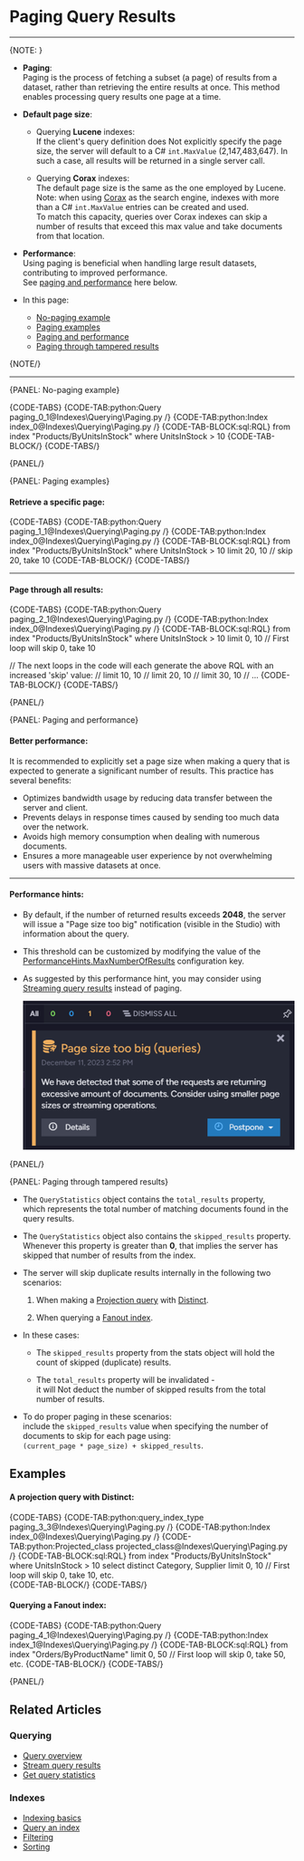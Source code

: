 # Paging Query Results
---

{NOTE: }

* **Paging**:  
  Paging is the process of fetching a subset (a page) of results from a dataset, rather than retrieving the entire results at once.
  This method enables processing query results one page at a time.

* **Default page size**:  

    * Querying **Lucene** indexes:  
      If the client's query definition does Not explicitly specify the page size, 
      the server will default to a C# `int.MaxValue` (2,147,483,647).
      In such a case, all results will be returned in a single server call.
  
    * Querying **Corax** indexes:  
      The default page size is the same as the one employed by Lucene.  
      Note: when using [Corax](../../indexes/search-engine/corax) as the search engine, 
      indexes with more than a C# `int.MaxValue` entries can be created and used.  
      To match this capacity, queries over Corax indexes can skip a number of results that exceed this max value and take documents from that location.

* **Performance**:  
  Using paging is beneficial when handling large result datasets, contributing to improved performance.  
  See [paging and performance](../../indexes/querying/paging#paging-and-performance) here below.

* In this page:

    * [No-paging example](../../indexes/querying/paging#no---paging-example)
    * [Paging examples](../../indexes/querying/paging#paging-examples)
    * [Paging and performance](../../indexes/querying/paging#paging-and-performance)
    * [Paging through tampered results](../../indexes/querying/paging#paging-through-tampered-results)

{NOTE/}

---

{PANEL: No-paging example}

{CODE-TABS}
{CODE-TAB:python:Query paging_0_1@Indexes\Querying\Paging.py /}
{CODE-TAB:python:Index index_0@Indexes\Querying\Paging.py /}
{CODE-TAB-BLOCK:sql:RQL}
from index "Products/ByUnitsInStock"
where UnitsInStock > 10
{CODE-TAB-BLOCK/}
{CODE-TABS/}

{PANEL/}

{PANEL: Paging examples}

#### Retrieve a specific page:

{CODE-TABS}
{CODE-TAB:python:Query paging_1_1@Indexes\Querying\Paging.py /}
{CODE-TAB:python:Index index_0@Indexes\Querying\Paging.py /}
{CODE-TAB-BLOCK:sql:RQL}
from index "Products/ByUnitsInStock"
where UnitsInStock > 10
limit 20, 10 // skip 20, take 10
{CODE-TAB-BLOCK/}
{CODE-TABS/}

---

#### Page through all results:

{CODE-TABS}
{CODE-TAB:python:Query paging_2_1@Indexes\Querying\Paging.py /}
{CODE-TAB:python:Index index_0@Indexes\Querying\Paging.py /}
{CODE-TAB-BLOCK:sql:RQL}
from index "Products/ByUnitsInStock"
where UnitsInStock > 10
limit 0, 10 // First loop will skip 0, take 10

// The next loops in the code will each generate the above RQL with an increased 'skip' value:
// limit 10, 10
// limit 20, 10
// limit 30, 10
// ...
{CODE-TAB-BLOCK/}
{CODE-TABS/}

{PANEL/}

{PANEL: Paging and performance}

#### Better performance:

It is recommended to explicitly set a page size when making a query that is expected to generate a significant number of results.
This practice has several benefits:

* Optimizes bandwidth usage by reducing data transfer between the server and client.
* Prevents delays in response times caused by sending too much data over the network.
* Avoids high memory consumption when dealing with numerous documents.
* Ensures a more manageable user experience by not overwhelming users with massive datasets at once.

---

#### Performance hints:

* By default, if the number of returned results exceeds **2048**, the server will issue a "Page size too big" notification (visible in the Studio) with information about the query.

* This threshold can be customized by modifying the value of the [PerformanceHints.MaxNumberOfResults](../../server/configuration/performance-hints-configuration#performancehints.maxnumberofresults) configuration key.

* As suggested by this performance hint, you may consider using [Streaming query results](../../client-api/session/querying/how-to-stream-query-results) instead of paging.
  
     ![Figure 1. Performance Hint](images/performance-hint.png "Performance Hint")

{PANEL/}

{PANEL: Paging through tampered results}

* The `QueryStatistics` object contains the `total_results` property,  
  which represents the total number of matching documents found in the query results.

* The `QueryStatistics` object also contains the `skipped_results` property.  
  Whenever this property is greater than **0**, that implies the server has skipped that number of results from the index.

* The server will skip duplicate results internally in the following two scenarios:

    1. When making a [Projection query](../../indexes/querying/projections) with [Distinct](../../indexes/querying/distinct).

    2. When querying a [Fanout index](../../indexes/indexing-nested-data#fanout-index---multiple-index-entries-per-document).

* In these cases:

    * The `skipped_results` property from the stats object will hold the count of skipped (duplicate) results.

    * The `total_results` property will be invalidated -  
      it will Not deduct the number of skipped results from the total number of results.

* To do proper paging in these scenarios:  
  include the `skipped_results` value when specifying the number of documents to skip for each page using:  
  `(current_page * page_size) + skipped_results`.

## Examples

#### A projection query with Distinct:

{CODE-TABS}
{CODE-TAB:python:query_index_type paging_3_3@Indexes\Querying\Paging.py /}
{CODE-TAB:python:Index index_0@Indexes\Querying\Paging.py /}
{CODE-TAB:python:Projected_class projected_class@Indexes\Querying\Paging.py /}
{CODE-TAB-BLOCK:sql:RQL}
from index "Products/ByUnitsInStock"
where UnitsInStock > 10
select distinct Category, Supplier
limit 0, 10  // First loop will skip 0, take 10, etc.  
{CODE-TAB-BLOCK/}
{CODE-TABS/}

#### Querying a Fanout index:

{CODE-TABS}
{CODE-TAB:python:Query paging_4_1@Indexes\Querying\Paging.py /}
{CODE-TAB:python:Index index_1@Indexes\Querying\Paging.py /}
{CODE-TAB-BLOCK:sql:RQL}
from index "Orders/ByProductName"
limit 0, 50  // First loop will skip 0, take 50, etc.
{CODE-TAB-BLOCK/}
{CODE-TABS/}

{PANEL/}

## Related Articles

### Querying

- [Query overview](../../client-api/session/querying/how-to-query)
- [Stream query results](../../client-api/session/querying/how-to-stream-query-results)
- [Get query statistics](../../client-api/session/querying/how-to-get-query-statistics)

### Indexes

- [Indexing basics](../../indexes/indexing-basics)
- [Query an index](../../indexes/querying/query-index)
- [Filtering](../../indexes/querying/filtering)
- [Sorting](../../indexes/querying/sorting)  
